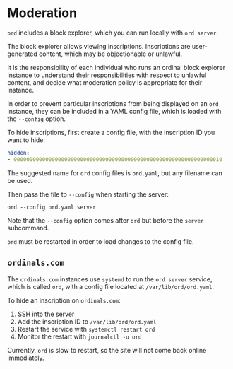 Moderation
==========

`ord` includes a block explorer, which you can run locally with `ord server`.

The block explorer allows viewing inscriptions. Inscriptions are user-generated
content, which may be objectionable or unlawful.

It is the responsibility of each individual who runs an ordinal block explorer
instance to understand their responsibilities with respect to unlawful content,
and decide what moderation policy is appropriate for their instance.

In order to prevent particular inscriptions from being displayed on an `ord`
instance, they can be included in a YAML config file, which is loaded with the
`--config` option.

To hide inscriptions, first create a config file, with the inscription ID you
want to hide:

```yaml
hidden:
- 0000000000000000000000000000000000000000000000000000000000000000i0
```

The suggested name for `ord` config files is `ord.yaml`, but any filename can
be used.

Then pass the file to `--config` when starting the server:

`ord --config ord.yaml server`

Note that the `--config` option comes after `ord` but before the `server`
subcommand.

`ord` must be restarted in order to load changes to the config file.

`ordinals.com`
--------------

The `ordinals.com` instances use `systemd` to run the `ord server` service,
which is called `ord`, with a config file located at `/var/lib/ord/ord.yaml`.

To hide an inscription on `ordinals.com`:

1. SSH into the server
2. Add the inscription ID to `/var/lib/ord/ord.yaml`
3. Restart the service with `systemctl restart ord`
4. Monitor the restart with `journalctl -u ord`

Currently, `ord` is slow to restart, so the site will not come back online
immediately.
